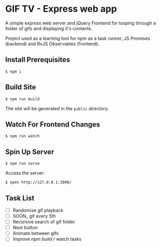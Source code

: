 
# GIF TV - Express web app

A simple express web server and jQuery Frontend for looping through a folder of gifs and displaying it's contents.

Project used as a learning tool for npm as a task runner, JS Promises (backend) and RxJS Observables (frontend).

## Install Prerequisites

```shell
$ npm i
```

## Build Site

```shell
$ npm run build
```

The site will be generated in the `public` directory.

## Watch For Frontend Changes

```shell
$ npm run watch
```

## Spin Up Server

```shell
$ npm run serve
```

Access the server:

```shell
$ open http://127.0.0.1:3000/
```

## Task List

- [ ] Randomise gif playback
- [ ] SOON_ gif every 5th
- [ ] Recursive search of gif folder
- [ ] Next button
- [ ] Animate between gifs
- [ ] Improve npm build / watch tasks
